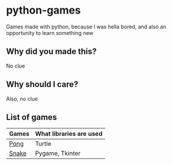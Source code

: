 # python-games
Games made with python, because I was hella bored, and also an opportunity to learn something new

## Why did you made this?
No clue

## Why should I care?
Also, no clue

## List of games

| Games | What libraries are used |
|---|---|
| [Pong](https://github.com/1bl4z3r/python-games/tree/master/pong) | Turtle |
| [Snake](https://github.com/1bl4z3r/python-games/tree/master/snake) | Pygame, Tkinter |
